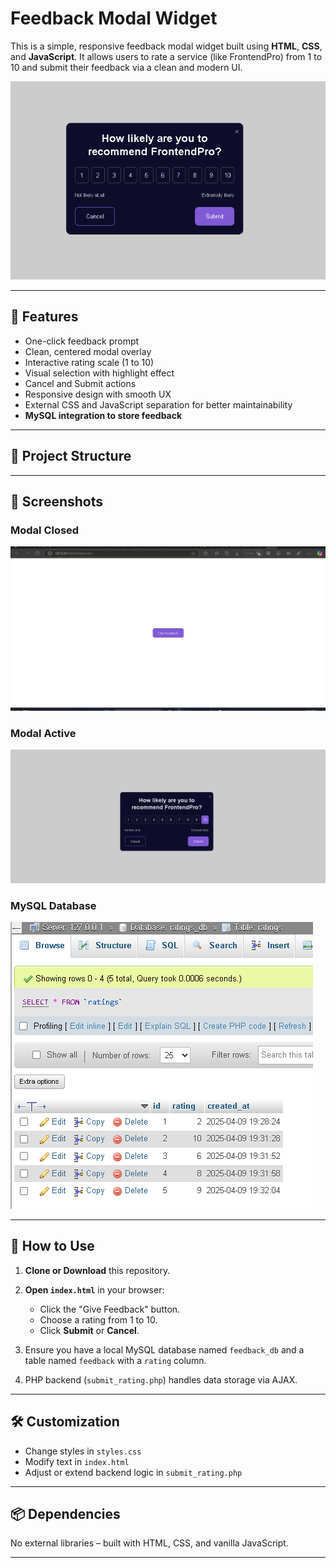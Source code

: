 # Feedback Modal Widget

This is a simple, responsive feedback modal widget built using **HTML**, **CSS**, and **JavaScript**. It allows users to rate a service (like FrontendPro) from 1 to 10 and submit their feedback via a clean and modern UI.

![Feedback Modal Preview](design/desktop.png)

---

## 🔧 Features

- One-click feedback prompt
- Clean, centered modal overlay
- Interactive rating scale (1 to 10)
- Visual selection with highlight effect
- Cancel and Submit actions
- Responsive design with smooth UX
- External CSS and JavaScript separation for better maintainability
- **MySQL integration to store feedback**

---

## 📂 Project Structure


---

## 📸 Screenshots

### Modal Closed  
![Closed Modal](design/desktop-cover.png)

### Modal Active  
![Active Modal](design/desktop-active.png)

### MySQL Database  
![Database Structure](design/db.png)

---

## 🚀 How to Use

1. **Clone or Download** this repository.

2. **Open `index.html`** in your browser:
   - Click the "Give Feedback" button.
   - Choose a rating from 1 to 10.
   - Click **Submit** or **Cancel**.

3. Ensure you have a local MySQL database named `feedback_db` and a table named `feedback` with a `rating` column.

4. PHP backend (`submit_rating.php`) handles data storage via AJAX.

---

## 🛠️ Customization

- Change styles in `styles.css`
- Modify text in `index.html`
- Adjust or extend backend logic in `submit_rating.php`

---

## 📦 Dependencies

No external libraries – built with HTML, CSS, and vanilla JavaScript.

---
